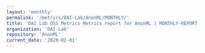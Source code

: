 ```yaml
---
layout: 'monthly'
permalink: '/metrics/DAI-Lab/AnonML/MONTHLY/'
title: 'DAI Lab OSS Metrics Metrics report for AnonML | MONTHLY-REPORT-2020-02-01'
organization: 'DAI-Lab'
repository: 'AnonML'
current_date: '2020-02-01'
---
```

